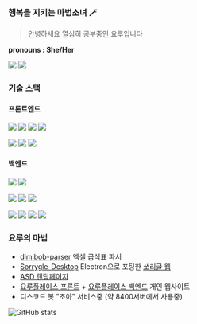 ### 행복을 지키는 마법소녀 🪄

> 안녕하세요 열심히 공부중인 요루입니다

**pronouns : She/Her**

<a href="https://twitter.com/rihayoru" target="_blank"><img src="https://img.shields.io/badge/@rihayoru-1DA1F2?style=for-the-badge&logo=Twitter&logoColor=fff"/></a>
<a href="mailto:qtcutie@kakao.com" target="_blank"><img src="https://img.shields.io/badge/qtcutie@kakao.com-FFCD00?style=for-the-badge&logo=Gmail&logoColor=fff"/></a>

### 기술 스택
#### 프론트엔드
<img src="https://img.shields.io/badge/Vue.js-4FC08D?style=for-the-badge&logo=vue.js&logoColor=fff"/> <img src="https://img.shields.io/badge/Next.js-000000?style=for-the-badge&logo=next.js&logoColor=fff"/> <img src="https://img.shields.io/badge/Vite-646CFF?style=for-the-badge&logo=vite&logoColor=fff"/> <img src="https://img.shields.io/badge/bootstrap-7952B3?style=for-the-badge&logo=bootstrap&logoColor=fff"/>

<img src="https://img.shields.io/badge/html5-1572B6?style=for-the-badge&logo=html5&logoColor=fff"/> <img src="https://img.shields.io/badge/css3-E34F26?style=for-the-badge&logo=css3&logoColor=fff"/> <img src="https://img.shields.io/badge/vanilla js-F7DF1E?style=for-the-badge&logo=javascript&logoColor=fff"/> 

#### 백엔드
<img src="https://img.shields.io/badge/node.js-339933?style=for-the-badge&logo=node.js&logoColor=fff"/> <img src="https://img.shields.io/badge/typescript-3178C6?style=for-the-badge&logo=typescript&logoColor=fff"/> 

<img src="https://img.shields.io/badge/express-000?style=for-the-badge&logo=express&logoColor=fff"/> <img src="https://img.shields.io/badge/prisma-2D3748?style=for-the-badge&logo=prisma&logoColor=fff"/> <img src="https://img.shields.io/badge/jwt-000000?style=for-the-badge&logo=json web tokens&logoColor=fff"/>

<img src="https://img.shields.io/badge/mysql-4479A1?style=for-the-badge&logo=mysql&logoColor=fff"/> <img src="https://img.shields.io/badge/mariadb-003545?style=for-the-badge&logo=mariadb&logoColor=fff"/> <img src="https://img.shields.io/badge/mongodb-47A248?style=for-the-badge&logo=mongodb&logoColor=fff"/> <img src="https://img.shields.io/badge/redis-DC382D?style=for-the-badge&logo=redis&logoColor=fff"/> 

### 요루의 마법
- [dimibob-parser](https://github.com/rihayoru/dimibob-parser) 엑셀 급식표 파서
- [Sorrygle-Desktop](https://github.com/rihayoru/Sorrygle-Desktop) Electron으로 포팅한 [쏘리글 웹](https://sorry.daldal.so/sorrygle)
- [ASD 랜딩페이지](https://asd.implude.kr/) 
- [요루플레이스 프론트](https://github.com/rihayoru/yoruplace-frontend) + [요루플레이스 백엔드](https://github.com/rihayoru/yoruplace-backend) 개인 웹사이트
- 디스코드 봇 "초아" 서비스중 (약 8400서버에서 사용중)

![GitHub stats](https://github-readme-stats.vercel.app/api?username=rihayoru&show_icons=true)
